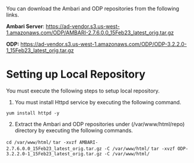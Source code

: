 You can download the Ambari and ODP repositories from the following links. 

**Ambari Server**:  https://ad-vendor.s3.us-west-1.amazonaws.com/ODP/AMBARI-2.7.6.0.0_15Feb23_latest_orig.tar.gz

**ODP:** https://ad-vendor.s3.us-west-1.amazonaws.com/ODP/ODP-3.2.2.0-1_15Feb23_latest_orig.tar.gz

# Setting up Local Repository

You must execute the following steps to setup local repository. 

1. You must install Httpd service by executing the following command. 

`yum install httpd -y`

2. Extract the Ambari and ODP repositories under (/var/www/html/repo) directory by executing the following commands.

`cd /var/www/html/`
`tar -xvzf AMBARI-2.7.6.0.0_15Feb23_latest_orig.tar.gz -C /var/www/html/`
`tar -xvzf ODP-3.2.2.0-1_15Feb23_latest_orig.tar.gz -C /var/www/html/`

